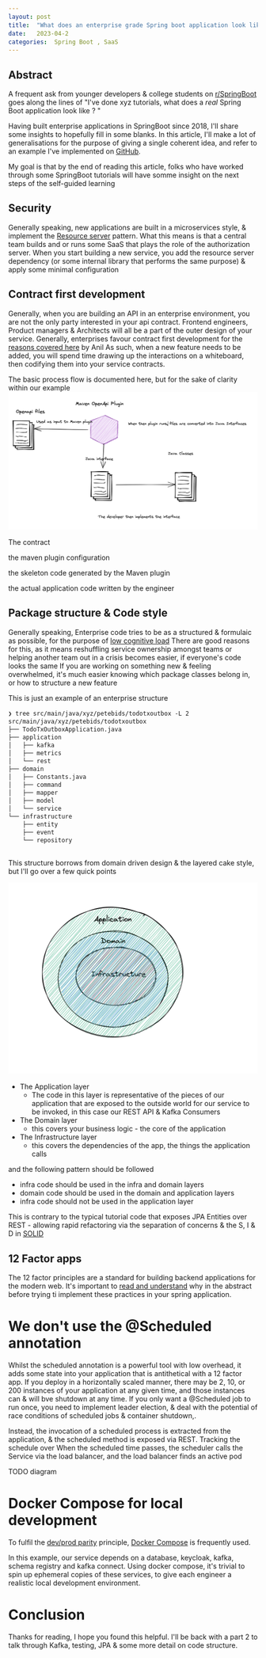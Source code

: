 ```yaml
---
layout: post
title:  "What does an enterprise grade Spring boot application look like in 2023 Part 1"
date:   2023-04-2 
categories:  Spring Boot , SaaS
---
```


## Abstract


A frequent ask from younger developers & college students on [r/SpringBoot](https://www.reddit.com/r/SpringBoot/) goes along the lines of
"I've done xyz tutorials, what does a  *real* Spring Boot application look like ? "

Having built enterprise applications in SpringBoot since 2018, I'll share some insights to hopefully fill in some blanks. 
In this article, I'll make a lot of generalisations for the purpose of giving a single coherent idea,
and refer to an example I've implemented on [GitHub](https://github.com/petebids/todo-tx-outbox). 

My goal is that by the end of reading this article, folks who have worked through some 
SpringBoot tutorials will have somme insight on the next steps of the self-guided learning



## Security

Generally speaking, new applications are built in a microservices style, & implement the [Resource server](https://www.rfc-editor.org/rfc/rfc6749#section-1.1) pattern.
What this means is that a central team builds and or runs some SaaS that plays the role of the authorization server. 
When you start building a new service, you add the resource server dependency (or some internal library that performs the same purpose) & apply some minimal configuration

<script src="https://gist.github.com/petebids/cdbec8953b054688c67cf76730635665.js"></script>

<script src="https://gist.github.com/petebids/1e710e7bc60aa1b9fceefad966b6ec10.js"></script>

<script src="https://gist.github.com/petebids/d7440d2069123e07a23dab27d716b345.js"></script>



## Contract first development

Generally, when you are building an API in an enterprise environment, you are not the only party interested in your api contract.
Frontend engineers, Product managers & Architects will all be a part of the outer design of your service.
Generally, enterprises favour contract first development for the [reasons covered here](https://medium.com/commencis/contract-first-api-development-with-openapi-generator-and-connexion-b21bbf2f9244) by Anil
As such, when a new feature needs to be added, you will spend time drawing up the interactions on a whiteboard,
then codifying them into your service contracts. 

The basic process flow is documented here, but for the sake of clarity within our example 
![Diagram](/assets/todo_codegen.png)

The contract
<script src="https://gist.github.com/petebids/91d3609f7ceb143ec98a479bb6e33614.js"></script>
the maven plugin configuration
<script src="https://gist.github.com/petebids/36a3d2f89d7b63f682acf9779e608615.js"></script>
the skeleton code generated by the Maven plugin 
<script src="https://gist.github.com/petebids/a22508e730ffa45f4c4427b378bf4692.js"></script>
the actual application code written by the engineer
<script src="https://gist.github.com/petebids/3dbad4c3fbc5285da773ac77dbc81c12.js"></script>








## Package structure & Code style

Generally speaking, Enterprise code tries to be as a structured  & formulaic as possible, for the purpose of [low cognitive load](https://en.wikipedia.org/wiki/Cognitive_load)
There are good reasons for this, as it means reshuffling service ownership amongst teams or helping another team out in a crisis becomes easier, if everyone's code looks the same
If you are working on something new & feeling overwhelmed, it's much easier knowing which package classes belong in, or how to structure a new feature

This is just an example of an enterprise structure
```shell
❯ tree src/main/java/xyz/petebids/todotxoutbox -L 2
src/main/java/xyz/petebids/todotxoutbox
├── TodoTxOutboxApplication.java
├── application
│   ├── kafka
│   ├── metrics
│   └── rest
├── domain
│   ├── Constants.java
│   ├── command
│   ├── mapper
│   ├── model
│   └── service
└── infrastructure
    ├── entity
    ├── event
    └── repository


```
This structure borrows from domain driven design & the layered cake style, but I'll go over a few quick points

![Diagram](/assets/layerd_packages.png)

- The Application layer
  - The code in this layer is representative of the pieces of our application that are exposed to the outside world for our service to be invoked,
    in this case our REST API & Kafka Consumers
- The Domain layer
  - this covers your business logic - the core of the application
- The Infrastructure layer 
  - this covers the dependencies of the app, the things the application calls 

and the following pattern should be followed

- infra code should be used in the infra and domain layers
- domain code should be used in the domain and application layers
- infra code should not be used in the application layer


This is contrary to the typical tutorial code that exposes JPA Entities over REST -
allowing rapid refactoring via the separation of concerns & the S, I & D in [SOLID](https://en.wikipedia.org/wiki/SOLID)




## 12 Factor apps

The 12 factor principles are a standard for building backend applications for the modern web. It's important to [read and understand](https://12factor.net/) 
why in the abstract before trying ti implement these practices in your spring application.


# We don't use the @Scheduled annotation

Whilst the scheduled annotation is a powerful tool with low overhead, it adds some state into your application that is antithetical with a 12 factor app. 
If you deploy in a horizontally scaled manner, there may be  2, 10, or 200 instances of your application at any given time, 
and those instances can & will bve shutdown at any time. 
If you only want a @Scheduled job to run once, you need to implement leader election,
& deal with the potential of race conditions of scheduled jobs & container shutdown,. 

Instead, the invocation of a scheduled process is extracted from the application, & the scheduled method is exposed via REST.
Tracking the schedule over 
When the scheduled time passes, the scheduler calls the Service via the load balancer, and the load balancer finds an active pod 

TODO diagram


# Docker Compose for local development 

To fulfil the [dev/prod parity](https://12factor.net/dev-prod-parity) principle, [Docker Compose](https://docs.docker.com/compose/) is frequently used.

In this example, our service depends on a database, keycloak, kafka, schema registry and kafka connect. 
Using docker compose, it's trivial to spin up ephemeral copies of these services, to give each engineer a realistic local development environment.
<script src="https://gist.github.com/petebids/80a62ec3e1f0f6533d468e4ea1bdfc02.js"></script>

# Conclusion

Thanks for reading, I hope you found this helpful.
I'll be back with a part 2 to talk through Kafka, testing, JPA & some more detail on code structure. 